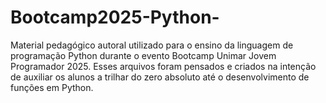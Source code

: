 # Bootcamp2025-Python-
Material pedagógico autoral utilizado para o ensino da linguagem de programação Python durante o evento Bootcamp Unimar Jovem Programador 2025. Esses arquivos foram pensados e criados na intenção de auxiliar os alunos a trilhar do zero absoluto até o desenvolvimento de funções em Python.
